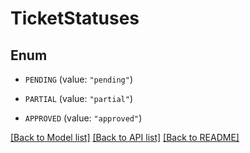 # TicketStatuses

## Enum


* `PENDING` (value: `"pending"`)

* `PARTIAL` (value: `"partial"`)

* `APPROVED` (value: `"approved"`)


[[Back to Model list]](../README.md#documentation-for-models) [[Back to API list]](../README.md#documentation-for-api-endpoints) [[Back to README]](../README.md)


